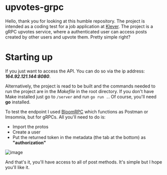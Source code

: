 # upvotes-grpc

Hello, thank you for looking at this humble repository. The project is intended as a coding test for a job application at [Klever](https://klever.io/).
The project is a gRPC upvotes service, where a authenticated user can access posts created by other users and upvote them. Pretty simple right?

# Starting up

If you just want to access the API. You can do so via the ip address: **_164.92.121.144:8080_**.

Alternatively, the project is read to be built and the commands needed to run the project are in the _Makefile_ in the root directory. If you don't have Make installed just go to `/server` and run `go run .`. Of course, you'll need **go** installed.

To test the endpoint I used [BloomRPC](https://github.com/bloomrpc/bloomrpc) which functions as Postman or Imsomnia, but for gRPCs.
All you'll need to do is:

- Import the protos
- Create a user
- Put the returned token in the metadata (the tab at the bottom) as **"authorization"**

![image](https://user-images.githubusercontent.com/79415003/165133620-e374b652-edcd-4873-b640-ff4fa53b2178.png)

And that's it, you'll have access to all of post methods. It's simple but I hope you'll like it.
